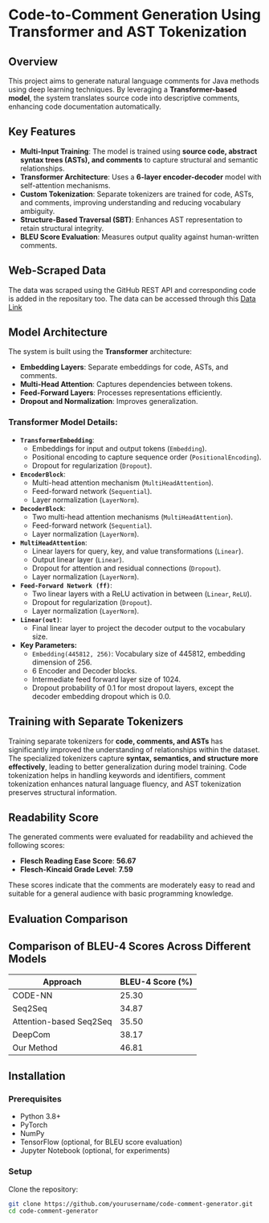 # Code-to-Comment Generation Using Transformer and AST Tokenization

## Overview
This project aims to generate natural language comments for Java methods using deep learning techniques. By leveraging a **Transformer-based model**, the system translates source code into descriptive comments, enhancing code documentation automatically.

## Key Features
- **Multi-Input Training**: The model is trained using **source code, abstract syntax trees (ASTs), and comments** to capture structural and semantic relationships.
- **Transformer Architecture**: Uses a **6-layer encoder-decoder** model with self-attention mechanisms.
- **Custom Tokenization**: Separate tokenizers are trained for code, ASTs, and comments, improving understanding and reducing vocabulary ambiguity.
- **Structure-Based Traversal (SBT)**: Enhances AST representation to retain structural integrity.
- **BLEU Score Evaluation**: Measures output quality against human-written comments.

## Web-Scraped Data
The data was scraped using the GitHub REST API and corresponding code is added in the repositary too.
The data can be accessed through this [Data Link](https://drive.google.com/drive/folders/19OIrEZihBfvMv8HhzR8Rldl_sEzs_OJ-)

## Model Architecture
The system is built using the **Transformer** architecture:
- **Embedding Layers**: Separate embeddings for code, ASTs, and comments.
- **Multi-Head Attention**: Captures dependencies between tokens.
- **Feed-Forward Layers**: Processes representations efficiently.
- **Dropout and Normalization**: Improves generalization.

### Transformer Model Details:
* **`TransformerEmbedding`**:
    * Embeddings for input and output tokens (`Embedding`).
    * Positional encoding to capture sequence order (`PositionalEncoding`).
    * Dropout for regularization (`Dropout`).
* **`EncoderBlock`**:
    * Multi-head attention mechanism (`MultiHeadAttention`).
    * Feed-forward network (`Sequential`).
    * Layer normalization (`LayerNorm`).
* **`DecoderBlock`**:
    * Two multi-head attention mechanisms (`MultiHeadAttention`).
    * Feed-forward network (`Sequential`).
    * Layer normalization (`LayerNorm`).
* **`MultiHeadAttention`**:
    * Linear layers for query, key, and value transformations (`Linear`).
    * Output linear layer (`Linear`).
    * Dropout for attention and residual connections (`Dropout`).
    * Layer normalization (`LayerNorm`).
* **`Feed-Forward Network (ff)`**:
    * Two linear layers with a ReLU activation in between (`Linear`, `ReLU`).
    * Dropout for regularization (`Dropout`).
    * Layer normalization (`LayerNorm`).
* **`Linear(out)`**:
    * Final linear layer to project the decoder output to the vocabulary size.
* **Key Parameters:**
    * `Embedding(445812, 256)`: Vocabulary size of 445812, embedding dimension of 256.
    * 6 Encoder and Decoder blocks.
    * Intermediate feed forward layer size of 1024.
    * Dropout probability of 0.1 for most dropout layers, except the decoder embedding dropout which is 0.0.


## Training with Separate Tokenizers
Training separate tokenizers for **code, comments, and ASTs** has significantly improved the understanding of relationships within the dataset. The specialized tokenizers capture **syntax, semantics, and structure more effectively**, leading to better generalization during model training. Code tokenization helps in handling keywords and identifiers, comment tokenization enhances natural language fluency, and AST tokenization preserves structural information.

## Readability Score
The generated comments were evaluated for readability and achieved the following scores:
- **Flesch Reading Ease Score**: **56.67**
- **Flesch-Kincaid Grade Level**: **7.59**

These scores indicate that the comments are moderately easy to read and suitable for a general audience with basic programming knowledge.

## Evaluation Comparison
## Comparison of BLEU-4 Scores Across Different Models

| Approach                | BLEU-4 Score (%) |
|-------------------------|------------------|
| CODE-NN                 | 25.30            |
| Seq2Seq                 | 34.87            |
| Attention-based Seq2Seq | 35.50            |
| DeepCom                 | 38.17            |
| Our Method              | 46.81            |


## Installation
### Prerequisites
- Python 3.8+
- PyTorch
- NumPy
- TensorFlow (optional, for BLEU score evaluation)
- Jupyter Notebook (optional, for experiments)

### Setup
Clone the repository:
```bash
git clone https://github.com/yourusername/code-comment-generator.git
cd code-comment-generator
